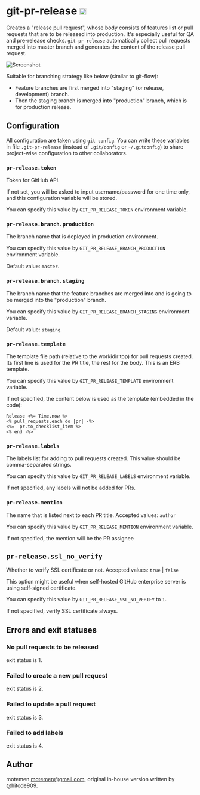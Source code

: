 git-pr-release <a href="http://badge.fury.io/rb/git-pr-release"><img src="https://badge.fury.io/rb/git-pr-release@2x.png" alt="Gem Version" height="18"></a>
==============

Creates a "release pull request", whose body consists of features list or
pull requests that are to be released into production. It's especially useful for QA and
pre-release checks. `git-pr-release` automatically collect pull requests
merged into master branch and generates the content of the release
pull request.

![Screenshot](https://cloud.githubusercontent.com/assets/113420/3147184/61bf2eec-ea53-11e3-835b-50d63ed11b39.png)

Suitable for branching strategy like below (similar to git-flow):

 * Feature branches are first merged into "staging" (or release, development)
   branch.
 * Then the staging branch is merged into "production" branch, which is for
   production release.

Configuration
-------------

All configuration are taken using `git config`. You can write these variables
in file `.git-pr-release` (instead of `.git/config` or `~/.gitconfig`) to share project-wise configuration to other
collaborators.

### `pr-release.token`

Token for GitHub API.

If not set, you will be asked to input username/password for one time only,
and this configuration variable will be stored.

You can specify this value by `GIT_PR_RELEASE_TOKEN` environment variable.

### `pr-release.branch.production`

The branch name that is deployed in production environment.

You can specify this value by `GIT_PR_RELEASE_BRANCH_PRODUCTION` environment variable.

Default value: `master`.

### `pr-release.branch.staging`

The branch name that the feature branches are merged into and is going to be
merged into the "production" branch.

You can specify this value by `GIT_PR_RELEASE_BRANCH_STAGING` environment variable.

Default value: `staging`.

### `pr-release.template`

The template file path (relative to the workidir top) for pull requests
created. Its first line is used for the PR title, the rest for the body. This
is an ERB template.

You can specify this value by `GIT_PR_RELEASE_TEMPLATE` environment variable.

If not specified, the content below is used as the template (embedded in the code):

```erb
Release <%= Time.now %>
<% pull_requests.each do |pr| -%>
<%=  pr.to_checklist_item %>
<% end -%>
```

### `pr-release.labels`

The labels list for adding to pull requests created.
This value should be comma-separated strings.

You can specify this value by `GIT_PR_RELEASE_LABELS` environment variable.

If not specified, any labels will not be added for PRs.

### `pr-release.mention`

The name that is listed next to each PR title.
Accepted values: `author`

You can specify this value by `GIT_PR_RELEASE_MENTION` environment variable.

If not specified, the mention will be the PR assignee

## `pr-release.ssl_no_verify`

Whether to verify SSL certificate or not.
Accepted values: `true` | `false`

This option might be useful when self-hosted GitHub enterprise server is using self-signed certificate.

You can specify this value by `GIT_PR_RELEASE_SSL_NO_VERIFY` to `1`.

If not specified, verify SSL certificate always.

Errors and exit statuses
------------------------

### No pull requests to be released

exit status is 1.

### Failed to create a new pull request

exit status is 2.

### Failed to update a pull request

exit status is 3.

### Failed to add labels

exit status is 4.

Author
------

motemen <motemen@gmail.com>, original in-house version written by @hitode909.
